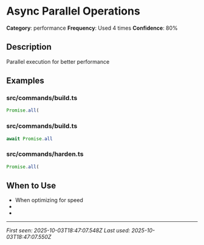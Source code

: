 # Async Parallel Operations

**Category**: performance
**Frequency**: Used 4 times
**Confidence**: 80%

## Description
Parallel execution for better performance

## Examples

### src/commands/build.ts
```typescript
Promise.all(
```


### src/commands/build.ts
```typescript
await Promise.all
```


### src/commands/harden.ts
```typescript
Promise.all(
```


## When to Use
- When optimizing for speed
- 
- 

---
*First seen: 2025-10-03T18:47:07.548Z*
*Last used: 2025-10-03T18:47:07.550Z*
